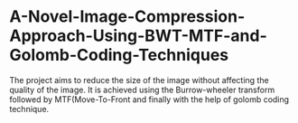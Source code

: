 # A-Novel-Image-Compression-Approach-Using-BWT-MTF-and-Golomb-Coding-Techniques
The project aims to reduce the size of the image without affecting the quality of  the image. It is achieved using the Burrow-wheeler transform followed by MTF(Move-To-Front and finally with the help of golomb coding technique. 
